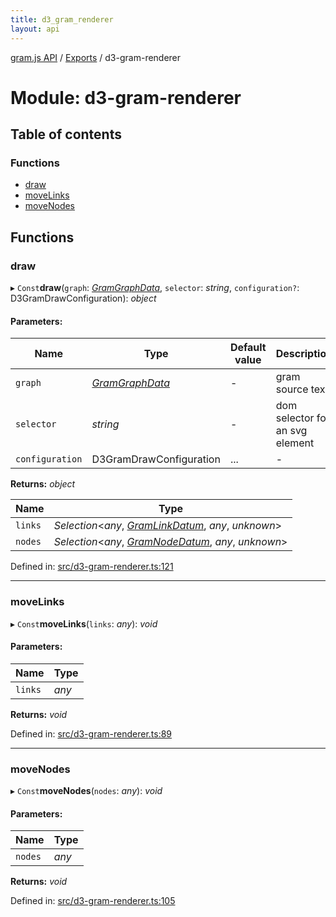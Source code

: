 ```yaml
---
title: d3_gram_renderer
layout: api
---
```


[gram.js API](../README.md) / [Exports](../modules.md) / d3-gram-renderer

# Module: d3-gram-renderer

## Table of contents

### Functions

- [draw](d3_gram_renderer.md#draw)
- [moveLinks](d3_gram_renderer.md#movelinks)
- [moveNodes](d3_gram_renderer.md#movenodes)

## Functions

### draw

▸ `Const`**draw**(`graph`: [*GramGraphData*](../interfaces/d3_gram_types.gramgraphdata.md), `selector`: *string*, `configuration?`: D3GramDrawConfiguration): *object*

#### Parameters:

Name | Type | Default value | Description |
------ | ------ | ------ | ------ |
`graph` | [*GramGraphData*](../interfaces/d3_gram_types.gramgraphdata.md) | - | gram source text   |
`selector` | *string* | - | dom selector for an svg element   |
`configuration` | D3GramDrawConfiguration | ... | - |

**Returns:** *object*

Name | Type |
------ | ------ |
`links` | *Selection*<*any*, [*GramLinkDatum*](../interfaces/d3_gram_types.gramlinkdatum.md), *any*, *unknown*\> |
`nodes` | *Selection*<*any*, [*GramNodeDatum*](../interfaces/d3_gram_types.gramnodedatum.md), *any*, *unknown*\> |

Defined in: [src/d3-gram-renderer.ts:121](https://github.com/gram-data/d3-gram/blob/b65614d/src/d3-gram-renderer.ts#L121)

___

### moveLinks

▸ `Const`**moveLinks**(`links`: *any*): *void*

#### Parameters:

Name | Type |
------ | ------ |
`links` | *any* |

**Returns:** *void*

Defined in: [src/d3-gram-renderer.ts:89](https://github.com/gram-data/d3-gram/blob/b65614d/src/d3-gram-renderer.ts#L89)

___

### moveNodes

▸ `Const`**moveNodes**(`nodes`: *any*): *void*

#### Parameters:

Name | Type |
------ | ------ |
`nodes` | *any* |

**Returns:** *void*

Defined in: [src/d3-gram-renderer.ts:105](https://github.com/gram-data/d3-gram/blob/b65614d/src/d3-gram-renderer.ts#L105)

